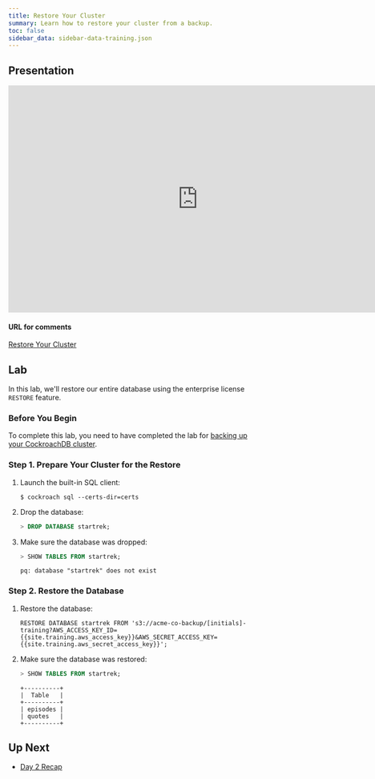 ```yaml
---
title: Restore Your Cluster
summary: Learn how to restore your cluster from a backup.
toc: false
sidebar_data: sidebar-data-training.json
---
```


<div id="toc"></div>

## Presentation

<iframe src="https://docs.google.com/presentation/d/e/2PACX-1vQXiMw_TWkgeYIxGUpRwESzzKkeTGOtiRnzed2BJuGyJRR7MIvVTWfk_tGU47O4jo0hn2UUCaGAh99A/embed?start=false&loop=false" frameborder="0" width="756" height="454" allowfullscreen="true" mozallowfullscreen="true" webkitallowfullscreen="true"></iframe>

#### URL for comments

[Restore Your Cluster](https://docs.google.com/presentation/d/1A1EkRZoq89FhlCle5neIPwQn8cOOcpnYpklaWDIzNLQ/edit)

## Lab

In this lab, we'll restore our entire database using the enterprise license `RESTORE` feature.

### Before You Begin

To complete this lab, you need to have completed the lab for [backing up your CockroachDB cluster](back-up-a-cluster.html).

### Step 1. Prepare Your Cluster for the Restore

1. Launch the built-in SQL client:

    ~~~
    $ cockroach sql --certs-dir=certs
    ~~~

2. Drop the database:

    ~~~ sql
    > DROP DATABASE startrek;
    ~~~

3. Make sure the database was dropped:

    ~~~ sql
    > SHOW TABLES FROM startrek;
    ~~~
    ~~~
    pq: database "startrek" does not exist
    ~~~

### Step 2. Restore the Database

1. Restore the database:

    ~~~
    RESTORE DATABASE startrek FROM 's3://acme-co-backup/[initials]-training?AWS_ACCESS_KEY_ID={{site.training.aws_access_key}}&AWS_SECRET_ACCESS_KEY={{site.training.aws_secret_access_key}}';
    ~~~

2. Make sure the database was restored:

    ~~~ sql
    > SHOW TABLES FROM startrek;
    ~~~

    ~~~
    +----------+
    |  Table   |
    +----------+
    | episodes |
    | quotes   |
    +----------+
    ~~~

## Up Next

- [Day 2 Recap](day-2-recap.html)

